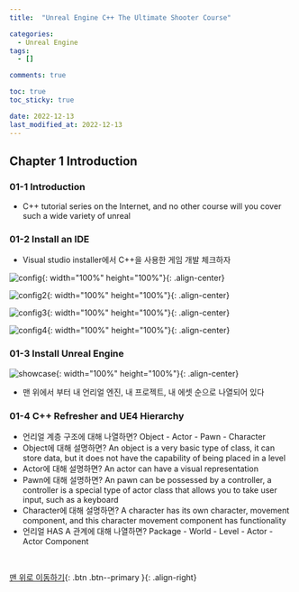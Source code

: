 ```yaml
---
title:  "Unreal Engine C++ The Ultimate Shooter Course"

categories:
  - Unreal Engine
tags:
  - []

comments: true

toc: true
toc_sticky: true

date: 2022-12-13
last_modified_at: 2022-12-13
---
```


## Chapter 1 Introduction

### 01-1 Introduction
- C++ tutorial series on the Internet, and no other course will you cover such a wide variety of unreal

### 01-2 Install an IDE
- Visual studio installer에서 C++을 사용한 게임 개발 체크하자

![config](https://user-images.githubusercontent.com/80055816/207264533-ed045cee-689f-47dd-acf3-04d52c598713.PNG){: width="100%" height="100%"}{: .align-center}

![config2](https://user-images.githubusercontent.com/80055816/207264842-9f56de74-8a18-42fa-a1e7-17db41b57371.PNG){: width="100%" height="100%"}{: .align-center}

![config3](https://user-images.githubusercontent.com/80055816/207264883-e4205773-3ba8-47bb-8fca-4dcba6975ce0.PNG){: width="100%" height="100%"}{: .align-center}

![config4](https://user-images.githubusercontent.com/80055816/207264946-8aeeaabc-5057-4610-858b-5a53e23563bc.PNG){: width="100%" height="100%"}{: .align-center}

### 01-3 Install Unreal Engine

![showcase](https://user-images.githubusercontent.com/80055816/207268243-b690d3cb-62a1-430c-94ba-d416bf0c5cfd.PNG){: width="100%" height="100%"}{: .align-center}

- 맨 위에서 부터 내 언리얼 엔진, 내 프로젝트, 내 에셋 순으로 나열되어 있다

### 01-4 C++ Refresher and UE4 Hierarchy
- 언리얼 계층 구조에 대해 나열하면? Object - Actor - Pawn - Character
- Object에 대해 설명하면? An object is a very basic type of class, it can store data, but it does not have the capability of being placed in a level
- Actor에 대해 설명하면? An actor can have a visual representation
- Pawn에 대해 설명하면? An pawn can be possessed by a controller, a controller is a special type of actor class that allows you to take user input, such as a keyboard
- Character에 대해 설명하면? A character has its own character, movement component, and this character movement component has functionality
- 언리얼 HAS A 관계에 대해 나열하면? Package - World - Level - Actor - Actor Component

<br>

[맨 위로 이동하기](#){: .btn .btn--primary }{: .align-right}
